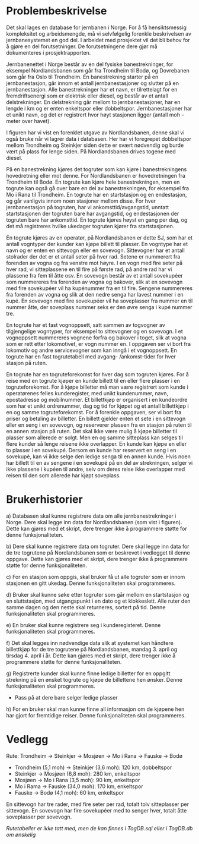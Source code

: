 # Problembeskrivelse
Det skal lages en database for jernbanen i Norge. For å få hensiktsmessig kompleksitet og
arbeidsmengde, må vi selvfølgelig forenkle beskrivelsen av jernbanesystemet en god del. I arbeidet
med prosjektet vil det bli behov for å gjøre en del forutsetninger. De forutsetningene dere gjør må
dokumenteres i prosjektrapporten.

Jernbanenettet i Norge består av en del fysiske banestrekninger, for eksempel Nordlandsbanen som
går fra Trondheim til Bodø, og Dovrebanen som går fra Oslo til Trondheim. En banestrekning starter
på en jernbanestasjon, går innom et antall jernbanestasjoner og slutter på en jernbanestasjon. Alle
banestrekninger har et navn, er tilrettelagt for en fremdriftsenergi som er elektrisk eller diesel, og
består av et antall delstrekninger. En delstrekning går mellom to jernbanestasjoner, har en lengde i km
og er enten enkeltspor eller dobbeltspor. Jernbanestasjoner har et unikt navn, og det er registrert hvor
høyt stasjonen ligger (antall moh – meter over havet).

I figuren har vi vist en forenklet utgave av Nordlandsbanen, denne skal vi også bruke når vi lagrer data
i databasen. Her har vi foregrepet dobbeltspor mellom Trondheim og Steinkjer siden dette er svært
nødvendig og burde vært på plass for lenge siden. På
Nordlandsbanen drives togene med diesel.

På en banestrekning kjøres det togruter som kan kjøre i
banestrekningens hovedretning eller mot denne. For
Nordlandsbanen er hovedretningen fra Trondheim til Bodø. En
togrute kan kjøre hele banestrekningen, men en togrute kan også gå
over bare en del av banestrekningen, for eksempel fra Mo i Rana til
Trondheim. En togrute har en startstasjon og en endestasjon, og går
vanligvis innom noen stasjoner mellom disse. For hver
jernbanestasjon på togruten, har vi ankomsttid/avgangstid, unntatt
startstasjonen der togruten bare har avgangstid, og endestasjonen
der togruten bare har ankomsttid. En togrute kjøres høyst en gang
per dag, og det må registreres hvilke ukedager togruten kjører fra
startstasjonen.

En togrute kjøres av en operatør, på Nordlandsbanen er dette SJ,
som har et antall vogntyper der kunder kan kjøpe billett til plasser.
En vogntype har et navn og er enten en sittevogn eller en sovevogn.
Sittevogner har et antall stolrader der det er et antall seter på hver
rad. Setene er nummerert fra forenden av vogna og fra venstre mot
høyre. I en vogn med fire seter på hver rad, vi sitteplassene en til fire
på første rad, på andre rad har vi plassene fra fem til åtte osv. En
sovevogn består av et antall sovekupéer som nummereres fra
forenden av vogna og bakover, slik at en sovevogn med fire
sovekupéer vil ha kupénummer fra en til fire. Sengene nummereres fra forenden av vogna og slik at
den nedre senga har lavest nummer i en kupé. En sovevogn med fire sovekupéer vil ha soveplasser fra
nummer en til nummer åtte, der soveplass nummer seks er den øvre senga i kupé nummer tre.

En togrute har et fast vognoppsett, satt sammen av togvogner av tilgjengelige vogntyper, for eksempel
to sittevogner og en sovevogn. I et vognoppsett nummereres vognene forfra og bakover i toget, slik at
vogna som er rett etter lokomotivet, er vogn nummer en. I oppgaven ser vi bort fra lokomotiv og andre
servicevogner som kan inngå i et vognoppsett. En togrute har en fast togrutetabell med avgang-
/ankomst-tider for hver stasjon på ruten.

En togrute har en togruteforekomst for hver dag som togruten kjøres. For å reise med en togrute
kjøper en kunde billett til en eller flere plasser i en togruteforekomst. For å kjøpe billetter må man 
være registrert som kunde i operatørenes felles kunderegister, med unikt kundenummer, navn, epostadresse og mobilnummer. Et billettkjøp er organisert i en kundeordre som har et unikt
ordrenummer, dag og tid for kjøpet og et antall billettkjøp i en og samme togruteforekomst. For å
forenkle oppgaven, ser vi bort fra priser og betaling av billetter. En billett gjelder enten et sete i en
sittevogn eller en seng i en sovevogn, og reserverer plassen fra en stasjon på ruten til en annen stasjon
på ruten. Det skal ikke være mulig å kjøpe billetter til plasser som allerede er solgt. Men en og samme
sitteplass kan selges til flere kunder så lenge reisene ikke overlapper. En kunde kan kjøpe en eller to
plasser i en sovekupé. Dersom en kunde har reservert en seng i en sovekupé, kan vi ikke selge den
ledige senga til en annen kunde. Hvis noen har billett til en av sengene i en sovekupé på en del av
strekningen, selger vi ikke plassene i kupéen til andre, selv om deres reise ikke overlapper med reisen
til den som allerede har kjøpt soveplass.

# Brukerhistorier
a) Databasen skal kunne registrere data om alle jernbanestrekninger i Norge. Dere skal legge inn
data for Nordlandsbanen (som vist i figuren). Dette kan gjøres med et skript, dere trenger ikke å
programmere støtte for denne funksjonaliteten.

b) Dere skal kunne registrere data om togruter. Dere skal legge inn data for de tre togrutene på
Nordlandsbanen som er beskrevet i vedlegget til denne oppgave. Dette kan gjøres med et skript,
dere trenger ikke å programmere støtte for denne funksjonaliteten.

c) For en stasjon som oppgis, skal bruker få ut alle togruter som er innom stasjonen en gitt ukedag.
Denne funksjonaliteten skal programmeres.

d) Bruker skal kunne søke etter togruter som går mellom en startstasjon og en sluttstasjon, med
utgangspunkt i en dato og et klokkeslett. Alle ruter den samme dagen og den neste skal
returneres, sortert på tid. Denne funksjonaliteten skal programmeres.

e) En bruker skal kunne registrere seg i kunderegisteret. Denne funksjonaliteten skal programmeres.

f) Det skal legges inn nødvendige data slik at systemet kan håndtere billettkjøp for de tre togrutene
på Nordlandsbanen, mandag 3. april og tirsdag 4. april i år. Dette kan gjøres med et skript, dere
trenger ikke å programmere støtte for denne funksjonaliteten.

g) Registrerte kunder skal kunne finne ledige billetter for en oppgitt strekning på en ønsket togrute
og kjøpe de billettene hen ønsker. Denne funksjonaliteten skal programmeres.

*  Pass på at dere bare selger ledige plasser

h) For en bruker skal man kunne finne all informasjon om de kjøpene hen har gjort for fremtidige
reiser. Denne funksjonaliteten skal programmeres.


# Vedlegg

Rute: Trondheim -> Steinkjer -> Mosjøen -> Mo i Rana -> Fauske -> Bodø

- Trondheim (5,1 moh) -> Steinkjer (3,6 moh): 120 km, dobbeltspor
- Steinkjer -> Mosjøen (6,8 moh): 280 km, enkeltspor
- Mosjøen -> Mo i Rana (3,5 moh): 90 km, enkeltspor
- Mo i Rama -> Fauske (34,0 moh): 170 km, enkeltspor
- Fauske -> Bodø (4,1 moh): 60 km, enkeltspor

En sittevogn har tre rader, med fire seter per rad, totalt tolv sitteplasser per sittevogn.
En sovevogn har fire sovekupéer med to senger hver, totalt åtte soveplasser per sovevogn.

*Rutetabeller er ikke tatt med, men de kan finnes i TogDB.sql eller i TogDB.db om ønskelig*


